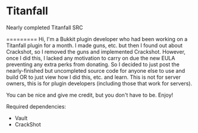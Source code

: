 Titanfall
=========

Nearly completed Titanfall SRC

=========
Hi, I'm a Bukkit plugin developer who had been working on a Titanfall plugin for a month. I made guns, etc. but then I found out about Crackshot, so I removed the guns and implemented Crackshot. However, once I did this, I lacked any motivation to carry on due the new EULA preventing any extra perks from donating. So I decided to just post the nearly-finished but uncompleted source code for anyone else to use and build OR to just view how I did this, etc. and learn. This is not for server owners, this is for plugin developers (including those that work for servers).

You can be nice and give me credit, but you don't have to be. Enjoy!

Required dependencies:
- Vault
- CrackShot
